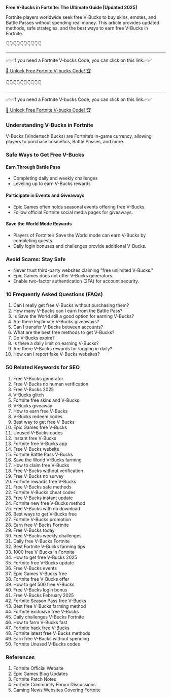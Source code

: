 **Free V-Bucks in Fortnite: The Ultimate Guide [Updated 2025]**

Fortnite players worldwide seek free V-Bucks to buy skins, emotes, and Battle Passes without spending real money. This article provides updated methods, safe strategies, and the best ways to earn free V-Bucks in Fortnite.

👇👇👇👇👇👇👇👇👇👇

---

✅✅If you need a  Fortnite V-bucks Code, you can click on this link.✅✅

[🚀 Unlock Free Fortnite V-bucks Code! 🏆 ](https://therewardgate.com/free-fortnite-code/)

👇👇👇👇👇👇👇👇👇👇

---

✅✅If you need a  Fortnite V-bucks Code, you can click on this link.✅✅

[🚀 Unlock Free Fortnite V-bucks Code! 🏆 ](https://therewardgate.com/free-fortnite-code/)


### Understanding V-Bucks in Fortnite

V-Bucks (Vindertech Bucks) are Fortnite’s in-game currency, allowing players to purchase cosmetics, Battle Passes, and more.

### Safe Ways to Get Free V-Bucks

#### Earn Through Battle Pass

- Completing daily and weekly challenges
- Leveling up to earn V-Bucks rewards

#### Participate in Events and Giveaways

- Epic Games often holds seasonal events offering free V-Bucks.
- Follow official Fortnite social media pages for giveaways.

#### Save the World Mode Rewards

- Players of Fortnite’s Save the World mode can earn V-Bucks by completing quests.
- Daily login bonuses and challenges provide additional V-Bucks.

### Avoid Scams: Stay Safe

- Never trust third-party websites claiming "free unlimited V-Bucks."
- Epic Games does not offer V-Bucks generators.
- Enable two-factor authentication (2FA) for account security.

### 10 Frequently Asked Questions (FAQs)

1. Can I really get free V-Bucks without purchasing them?
2. How many V-Bucks can I earn from the Battle Pass?
3. Is Save the World still a good option for earning V-Bucks?
4. Are there legitimate V-Bucks giveaways?
5. Can I transfer V-Bucks between accounts?
6. What are the best free methods to get V-Bucks?
7. Do V-Bucks expire?
8. Is there a daily limit on earning V-Bucks?
9. Are there V-Bucks rewards for logging in daily?
10. How can I report fake V-Bucks websites?

### 50 Related Keywords for SEO

1. Free V-Bucks generator
2. Free V-Bucks no human verification
3. Free V-Bucks 2025
4. V-Bucks glitch
5. Fortnite free skins and V-Bucks
6. V-Bucks giveaway
7. How to earn free V-Bucks
8. V-Bucks redeem codes
9. Best way to get free V-Bucks
10. Epic Games free V-Bucks
11. Unused V-Bucks codes
12. Instant free V-Bucks
13. Fortnite free V-Bucks app
14. Free V-Bucks website
15. Fortnite Battle Pass V-Bucks
16. Save the World V-Bucks farming
17. How to claim free V-Bucks
18. Free V-Bucks without verification
19. Free V-Bucks no survey
20. Fortnite rewards free V-Bucks
21. Free V-Bucks safe methods
22. Fortnite V-Bucks cheat codes
23. Free V-Bucks instant update
24. Fortnite new free V-Bucks method
25. Free V-Bucks with no download
26. Best ways to get V-Bucks free
27. Fortnite V-Bucks promotion
28. Earn free V-Bucks Fortnite
29. Free V-Bucks today
30. Free V-Bucks weekly challenges
31. Daily free V-Bucks Fortnite
32. Best Fortnite V-Bucks farming tips
33. 1000 free V-Bucks in Fortnite
34. How to get free V-Bucks 2025
35. Fortnite free V-Bucks update
36. Free V-Bucks events
37. Epic Games V-Bucks free
38. Fortnite free V-Bucks offer
39. How to get 500 free V-Bucks
40. Free V-Bucks login bonus
41. Free V-Bucks February 2025
42. Fortnite Season Pass free V-Bucks
43. Best free V-Bucks farming method
44. Fortnite exclusive free V-Bucks
45. Daily challenges V-Bucks Fortnite
46. How to farm V-Bucks fast
47. Fortnite hack free V-Bucks
48. Fortnite latest free V-Bucks methods
49. Earn free V-Bucks without spending
50. Fortnite Unused V-Bucks codes

### References

1. Fortnite Official Website
2. Epic Games Blog Updates
3. Fortnite Patch Notes
4. Fortnite Community Forum Discussions
5. Gaming News Websites Covering Fortnite

